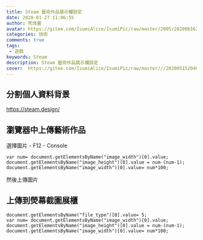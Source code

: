 ```yaml
---
title: Steam 藝術作品展示欄設定
date: 2020-01-27 11:06:55
author: 死体菌
avatar: https://gitee.com/IsumiAlice/IsumiPic/raw/master/2005/20200616222058.jpg
categories: 技術
comments: true
tags: 
 - 遊戲
keywords: Steam
description: Steam 藝術作品展示欄設定
cover:  https://gitee.com/IsumiAlice/IsumiPic/raw/master///20200515204625.jpg
---
```

## 分割個人資料背景

https://steam.design/

## 瀏覽器中上傳藝術作品

選擇圖片 - F12 - Console

```
var num= document.getElementsByName("image_width")[0].value;
document.getElementsByName("image_height")[0].value = num-(num-1);
document.getElementsByName("image_width")[0].value= num*100;
```

然後上傳圖片

## 上傳到熒幕截圖展櫃

```
document.getElementsByName("file_type")[0].value= 5;
var num= document.getElementsByName("image_width")[0].value;
document.getElementsByName("image_height")[0].value = num-(num-1);
document.getElementsByName("image_width")[0].value= num*100;
```
